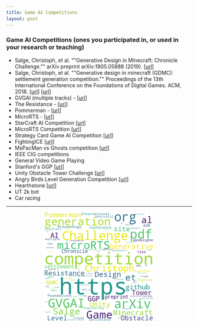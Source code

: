 ```yaml
---
title: Game AI Competitions 
layout: post
---
```


### Game AI Competitions (ones you participated in, or used in your research or teaching)

* Salge, Christoph, et al. ""Generative Design in Minecraft: Chronicle Challenge."" arXiv preprint arXiv:1905.05888 (2019). [<a href='https://arxiv.org/pdf/1905.05888.pdf'>url</a>]
* Salge, Christoph, et al. ""Generative design in minecraft (GDMC): settlement generation competition."" Proceedings of the 13th International Conference on the Foundations of Digital Games. ACM, 2018. [<a href='http://gendesignmc.engineering.nyu.edu/'>url</a>] [<a href='https://arxiv.org/pdf/1803.09853.pdf'>url</a>]
* GVGAI (multiple tracks) - [<a href='http://www.gvgai.net/'>url</a>]
* The Resistance - [<a href='https://github.com/aigamedev/resistance'>url</a>]
* Pommerman - [<a href='https://www.pommerman.com/'>url</a>]
* MicroRTS - [<a href='https://github.com/santiontanon/microrts'>url</a>]
* StarCraft AI Competition [<a href='https://www.cs.mun.ca/~dchurchill/starcraftaicomp/'>url</a>]
* MicroRTS Competition [<a href='https://sites.google.com/site/micrortsaicompetition/home'>url</a>]
* Strategy Card Game AI Competition [<a href='https://jakubkowalski.tech/Projects/LOCM/COG19/'>url</a>]
* FightingICE [<a href='http://www.ice.ci.ritsumei.ac.jp/~ftgaic/'>url</a>]
* MsPacMan vs Ghosts competition [<a href='http://pacmanvghosts.co.uk/'>url</a>]
* IEEE CIG competitions
* General Video Game Playing
* Stanford's GGP [<a href='http://www.ggp.org/'>url</a>]
* Unity Obstacle Tower Challenge [<a href='https://www.aicrowd.com/challenges/unity-obstacle-tower-challenge'>url</a>]
* Angry Birds Level Generation Competition [<a href='https://aibirds.org/other-events/level-generation-competition.html'>url</a>]
* Hearthstone [<a href='https://dockhorn.antares.uberspace.de/wordpress/'>url</a>]
* UT 2k bot
* Car racing

<hr><center><img src='assets/png/q10-wordcloud.png' /></center>